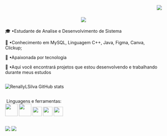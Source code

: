 <img align="right" src="https://visitor-badge.laobi.icu/badge?page_id=RenallyLSilva" />

<h1 align="center">
    <img src="https://readme-typing-svg.herokuapp.com/?font=Righteous&size=35&center=true&vCenter=true&width=500&height=70&duration=4000&lines=Olá+Pessoal!+👋🏽;+Meu+nome+é+Renally+Silva!;" />
</h1>

🎓 •Estudante de Analise e Desenvolvimento de Sistema 

🧠 •Conhecimento em MySQL, Linguagem C++, Java, Figma, Canva, Clickup;

💛 •Apaixonada por tecnologia

📌 •Aqui você encontrará projetos que estou desenvolvendo e trabalhando durante meus estudos

##
![RenallyLSilva GitHub stats](https://github-readme-stats.vercel.app/api?username=RenallyLSilva&show_icons=true&theme=dark)
##
<div>
&nbsp;Linguagens e ferramentas:<br/>
<img height="40" src="https://cdn.jsdelivr.net/gh/devicons/devicon@latest/icons/java/java-original-wordmark.svg" />
<img height="40" src="https://cdn.jsdelivr.net/gh/devicons/devicon@latest/icons/mysql/mysql-original-wordmark.svg" />
<img height="30" src="https://cdn.jsdelivr.net/gh/devicons/devicon@latest/icons/cplusplus/cplusplus-plain.svg" />  
<img height="30" src="https://cdn.jsdelivr.net/gh/devicons/devicon@latest/icons/figma/figma-original.svg" />
<img height="30" src="https://cdn.jsdelivr.net/gh/devicons/devicon@latest/icons/canva/canva-original.svg" />        
</div>

##
<div>
 <a href="https://www.linkedin.com/in/renally-silva-088089239/" target="_blank"><img src="https://img.shields.io/badge/-LinkedIn-%230077B5?style=for-the-badge&logo=linkedin&logoColor=white" target="_blank"></a> 
 <a href = "mailto:renallylaryssa1@gmail.com"><img src="https://img.shields.io/badge/-Gmail-%23333?style=for-the-badge&logo=gmail&logoColor=white" target="_blank"></a>
</div>
